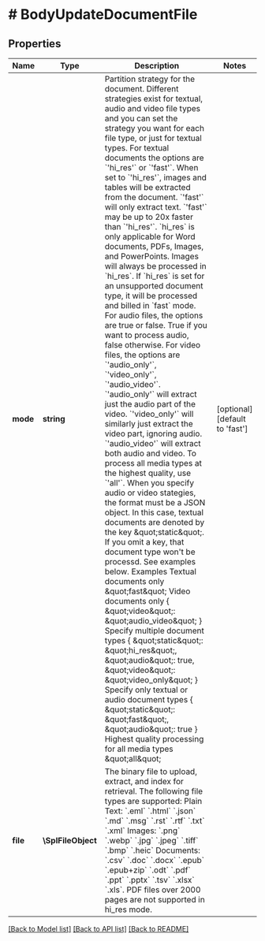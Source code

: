 # # BodyUpdateDocumentFile

## Properties

Name | Type | Description | Notes
------------ | ------------- | ------------- | -------------
**mode** | **string** | Partition strategy for the document. Different strategies exist for textual, audio and video file types and you can set the strategy you want for  each file type, or just for textual types.  For textual documents the options are &#x60;&#39;hi_res&#39;&#x60; or &#x60;&#39;fast&#39;&#x60;. When set to &#x60;&#39;hi_res&#39;&#x60;, images and tables will be extracted from the document. &#x60;&#39;fast&#39;&#x60; will only extract text. &#x60;&#39;fast&#39;&#x60; may be up to 20x faster than &#x60;&#39;hi_res&#39;&#x60;. &#x60;hi_res&#x60; is only applicable for Word documents, PDFs, Images, and PowerPoints. Images will always be processed in &#x60;hi_res&#x60;. If &#x60;hi_res&#x60; is set for an unsupported document type, it will be processed and billed in &#x60;fast&#x60; mode.  For audio files, the options are true or false. True if you want to process audio, false otherwise.          For video files, the options are &#x60;&#39;audio_only&#39;&#x60;, &#x60;&#39;video_only&#39;&#x60;, &#x60;&#39;audio_video&#39;&#x60;. &#x60;&#39;audio_only&#39;&#x60; will extract just the audio part of the video. &#x60;&#39;video_only&#39;&#x60; will similarly just extract the video part, ignoring audio. &#x60;&#39;audio_video&#39;&#x60; will extract both audio and video.  To process all media types at the highest quality, use &#x60;&#39;all&#39;&#x60;.  When you specify audio or video stategies, the format must be a JSON object. In this case, textual documents are denoted by the key \&quot;static\&quot;. If you omit a key, that document type won&#39;t be processd.  See examples below.  Examples  Textual documents only     \&quot;fast\&quot;  Video documents only {     \&quot;video\&quot;: \&quot;audio_video\&quot; }  Specify multiple document types {     \&quot;static\&quot;: \&quot;hi_res\&quot;,     \&quot;audio\&quot;: true,     \&quot;video\&quot;: \&quot;video_only\&quot; }  Specify only textual or audio document types {     \&quot;static\&quot;: \&quot;fast\&quot;,     \&quot;audio\&quot;: true }  Highest quality processing for all media types     \&quot;all\&quot; | [optional] [default to 'fast']
**file** | **\SplFileObject** | The binary file to upload, extract, and index for retrieval. The following file types are supported: Plain Text: &#x60;.eml&#x60; &#x60;.html&#x60; &#x60;.json&#x60; &#x60;.md&#x60; &#x60;.msg&#x60; &#x60;.rst&#x60; &#x60;.rtf&#x60; &#x60;.txt&#x60; &#x60;.xml&#x60; Images: &#x60;.png&#x60; &#x60;.webp&#x60; &#x60;.jpg&#x60; &#x60;.jpeg&#x60; &#x60;.tiff&#x60; &#x60;.bmp&#x60; &#x60;.heic&#x60; Documents: &#x60;.csv&#x60; &#x60;.doc&#x60; &#x60;.docx&#x60; &#x60;.epub&#x60; &#x60;.epub+zip&#x60; &#x60;.odt&#x60; &#x60;.pdf&#x60; &#x60;.ppt&#x60; &#x60;.pptx&#x60; &#x60;.tsv&#x60; &#x60;.xlsx&#x60; &#x60;.xls&#x60;. PDF files over 2000 pages are not supported in hi_res mode. |

[[Back to Model list]](../../README.md#models) [[Back to API list]](../../README.md#endpoints) [[Back to README]](../../README.md)
